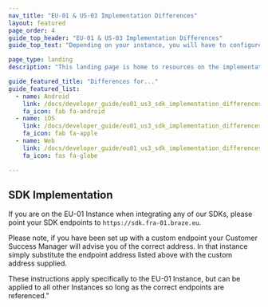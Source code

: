 ```yaml
---
nav_title: "EU-01 & US-03 Implementation Differences"
layout: featured
page_order: 4
guide_top_header: "EU-01 & US-03 Implementation Differences"
guide_top_text: "Depending on your instance, you will have to configure your integration so that it points to the <a href='/docs/developer_guide/rest_api/basics/#endpoints'>correct endpoints</a>. The following set of steps will go over relevant details on how to properly set this up should your dashboard be on the EU-01 Instance. For customers on this instance, please ensure you are contractually authorized to use the EU data center prior to using the following integration."

page_type: landing
description: "This landing page is home to resources on the implementation differences between EU-01 and US-03 instances."

guide_featured_title: "Differences for..."
guide_featured_list:
  - name: Android
    link: /docs/developer_guide/eu01_us3_sdk_implementation_differences/for_android/
    fa_icon: fab fa-android
  - name: iOS
    link: /docs/developer_guide/eu01_us3_sdk_implementation_differences/for_ios/
    fa_icon: fab fa-apple
  - name: Web
    link: /docs/developer_guide/eu01_us3_sdk_implementation_differences/for_web/
    fa_icon: fas fa-globe

---
```


## SDK Implementation
If you are on the EU-01 Instance when integrating any of our SDKs, please point your SDK endpoints to `https://sdk.fra-01.braze.eu`.

Please note, if you have been set up with a custom endpoint your Customer Success Manager will advise you of the correct address. In that instance simply substitute the endpoint address listed above with the custom address supplied.

These instructions apply specifically to the EU-01 Instance, but can be applied to all other Instances so long as the correct endpoints are referenced."

<br>
